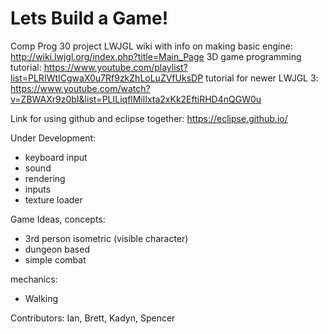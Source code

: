 # Lets Build a Game!
Comp Prog 30 project
LWJGL wiki with info on making basic engine: http://wiki.lwjgl.org/index.php?title=Main_Page
3D game programming tutorial: https://www.youtube.com/playlist?list=PLRIWtICgwaX0u7Rf9zkZhLoLuZVfUksDP
tutorial for newer LWJGL 3: https://www.youtube.com/watch?v=ZBWAXr9z0bI&list=PLILiqflMilIxta2xKk2EftiRHD4nQGW0u 

Link for using github and eclipse together: https://eclipse.github.io/

Under Development:

- keyboard input
- sound
- rendering
- inputs
- texture loader

Game Ideas, concepts:

- 3rd person isometric (visible character)
- dungeon based
- simple combat

mechanics:

- Walking

Contributors: Ian, Brett, Kadyn, Spencer

